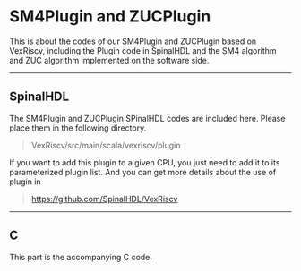 # SM4Plugin and ZUCPlugin

This is about the codes of our SM4Plugin and ZUCPlugin based on VexRiscv, including the Plugin code in SpinalHDL and the SM4 algorithm and ZUC algorithm implemented on the software side.

------

## SpinalHDL

The SM4Plugin and ZUCPlugin SPinalHDL codes are included here. Please place them in the following directory. 

> VexRiscv/src/main/scala/vexriscv/plugin

If you want to add this plugin to a given CPU, you just need to add it to its parameterized plugin list. And you can get more details about the use of plugin in

> https://github.com/SpinalHDL/VexRiscv

------

## C

This part is the accompanying C code.